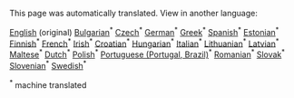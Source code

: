
<!--- THIS IS A SUPER UNIQUE IDENTIFIER -->

This page was automatically translated. View in another language:

[English](../en/test) (original) [Bulgarian](../bg/test)<sup>\*</sup> [Czech](../cs/test)<sup>\*</sup>  [German](../de/test)<sup>\*</sup> [Greek](../el/test)<sup>\*</sup> [Spanish](../es/test)<sup>\*</sup> [Estonian](../et/test)<sup>\*</sup> [Finnish](../fi/test)<sup>\*</sup> [French](../fr/test)<sup>\*</sup> [Irish](../ga/test)<sup>\*</sup> [Croatian](../hr/test)<sup>\*</sup> [Hungarian](../hu/test)<sup>\*</sup> [Italian](../it/test)<sup>\*</sup> [Lithuanian](../lt/test)<sup>\*</sup> [Latvian](../lv/test)<sup>\*</sup> [Maltese](../mt/test)<sup>\*</sup> [Dutch](../nl/test)<sup>\*</sup> [Polish](../pl/test)<sup>\*</sup> [Portuguese (Portugal, Brazil)](../pt/test)<sup>\*</sup> [Romanian](../ro/test)<sup>\*</sup> [Slovak](../sk/test)<sup>\*</sup> [Slovenian](../sl/test)<sup>\*</sup> [Swedish](../sv/test)<sup>\*</sup> 

<sup>\*</sup> machine translated
